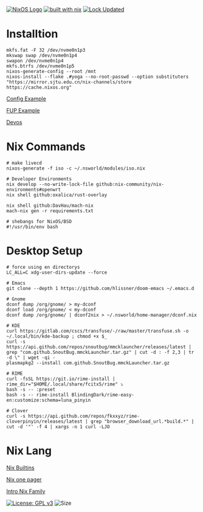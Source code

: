 [![NixOS Logo](https://img.shields.io/badge/NixOS-white?style=plat-square&logo=nixos&logoColor=5277C3)](https://shields.io/)
[![built with nix](https://img.shields.io/static/v1?logo=nixos&logoColor=white&label=&message=Built%20with%20Nix&color=41439a)](https://builtwithnix.org)
[![Lock Updated](https://img.shields.io/badge/dynamic/json?color=yellow&label=lock%20updated&query=%24[0].commit.author.date&url=https%3A%2F%2Fapi.github.com%2Frepos%2Fj0hax%2Fnixos-configurations%2Fcommits%3Fper_page%3D1%26path%3D%2Fflake.lock)](/flake.lock)

# Installtion

``` shell
mkfs.fat -F 32 /dev/nvme0n1p3
mkswap swap /dev/nvme0n1p4
swapon /dev/nvme0n1p4
mkfs.btrfs /dev/nvme0n1p5
nixos-generate-config --root /mnt
nixos-install --flake .#yoga --no-root-passwd --option substituters "https://mirror.sjtu.edu.cn/nix-channels/store https://cache.nixos.org"
```

[Config Example](https://github.com/thiagokokada/nix-configs)

[FUP Example](https://github.com/jakehamilton/config)

[Devos](https://github.com/divnix/digga/tree/main/examples/devos)

# Nix Commands

``` shell
# make livecd
nixos-generate -f iso -c ~/.nsworld/modules/iso.nix

# Developer Environments
nix develop --no-write-lock-file github:nix-community/nix-environments#openwrt
nix shell github:oxalica/rust-overlay

nix shell github:DavHau/mach-nix
mach-nix gen -r requirements.txt

# shebangs for NixOS/BSD
#!/usr/bin/env bash
```

# Desktop Setup

``` shell
# force using en directorys
LC_ALL=C xdg-user-dirs-update --force

# Emacs
git clone --depth 1 https://github.com/hlissner/doom-emacs ~/.emacs.d

# Gnome
dconf dump /org/gnome/ > my-dconf
dconf load /org/gnome/ < my-dconf
dconf dump /org/gnome/ | dconf2nix > ~/.nsworld/home-manager/dconf.nix

# KDE
curl https://gitlab.com/cscs/transfuse/-/raw/master/transfuse.sh -o ~/.local/bin/kde-backup ; chmod +x $_
curl -s https://api.github.com/repos/snoutbug/mmcklauncher/releases/latest | grep "com.github.SnoutBug.mmckLauncher.tar.gz" | cut -d : -f 2,3 | tr -d \" | wget -qi -
plasmapkg2 --install com.github.SnoutBug.mmckLauncher.tar.gz

# RIME
curl -fsSL https://git.io/rime-install | rime_dir="$HOME/.local/share/fcitx5/rime" ⤵
bash -s -- :preset
bash -s -- rime-install BlindingDark/rime-easy-en:customize:schema=luna_pinyin

# Clover
curl -s https://api.github.com/repos/fkxxyz/rime-cloverpinyin/releases/latest | grep "browser_download_url.*build.*" | cut -d '"' -f 4 | xargs -n 1 curl -LJO
```

# Nix Lang

[Nix Builtins](https://devdocs.io/nix/)

[Nix one pager](https://github.com/tazjin/nix-1p)

[Intro Nix Family](https://web.archive.org/web/20210123223258/https://ebzzry.io/en/nix/)


[![License: GPL v3](https://img.shields.io/badge/License-GPL%20v3-blue.svg)](http://www.gnu.org/licenses/gpl-3.0)
![Size](https://img.shields.io/github/repo-size/zendo/nsworld?color=red&label=size&style=flat-square)
